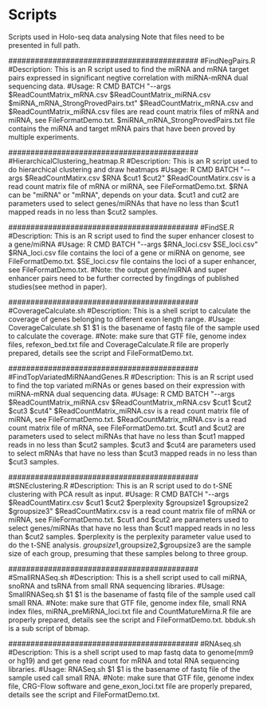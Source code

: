 # Scripts
Scripts used in Holo-seq data analysing
Note that files need to be presented in full path. 

###########################################
#FindNegPairs.R
#Description: This is an R script used to find the miRNA and mRNA target pairs expressed in significant negtive correlation with miRNA-mRNA dual sequencing data.
#Usage: R CMD BATCH "--args $ReadCountMatrix_mRNA.csv $ReadCountMatrix_miRNA.csv $miRNA_mRNA_StrongProvedPairs.txt"
	$ReadCountMatrix_mRNA.csv and $ReadCountMatrix_miRNA.csv files are read count matrix files of mRNA and miRNA, see FileFormatDemo.txt.
	$miRNA_mRNA_StrongProvedPairs.txt file contains the miRNA and target mRNA pairs that have been proved by multiple experiments.

###########################################
#HierarchicalClustering_heatmap.R
#Description: This is an R script used to do hierarchical clustering and draw heatmaps
#Usage: R CMD BATCH "--args $ReadCountMatirx.csv $RNA $cut1 $cut2"
	$ReadCountMatirx.csv is a read count matrix file of mRNA or miRNA, see FileFormatDemo.txt.
	$RNA can be "miRNA" or "mRNA", depends on your data.
	$cut1 and cut2 are parameters used to select genes/miRNAs that have no less than $cut1 mapped reads in no less than $cut2 samples.

###########################################
#FindSE.R
#Description: This is an R script used to find the super enhancer closest to a gene/miRNA
#Usage: R CMD BATCH "--args $RNA_loci.csv $SE_loci.csv"
	$RNA_loci.csv file contains the loci of a gene or miRNA on genome, see FileFormatDemo.txt.
	$SE_loci.csv file contains the loci of a super enhancer, see FileFormatDemo.txt.
#Note: the output gene/miRNA and super enhancer pairs need to be further corrected by fingdings of published studies(see method in paper).

###########################################
#CoverageCalculate.sh
#Description: This is a shell script to calculate the coverage of genes belonging to different exon length range.
#Usage: CoverageCalculate.sh $1
	$1 is the basename of fastq file of the sample used to calculate the coverage.
#Note: make sure that GTF file, genome index files, refexon_bed.txt file and CoverageCalculate.R file are properly prepared, details see the script and FileFormatDemo.txt.

###########################################
#FindTopVariatedMiRNAandGenes.R
#Description: This is an R script used to find the top variated miRNAs or genes based on their expression with miRNA-mRNA dual sequencing data.
#Usage: R CMD BATCH "--args $ReadCountMatrix_miRNA.csv $ReadCountMatrix_mRNA.csv $cut1 $cut2 $cut3 $cut4"
	$ReadCountMatrix_miRNA.csv is  a read count matrix file of miRNA, see FileFormatDemo.txt.
	$ReadCountMatrix_mRNA.csv is  a read count matrix file of mRNA, see FileFormatDemo.txt.
	$cut1 and $cut2 are parameters used to select miRNAs that have no less than $cut1 mapped reads in no less than $cut2 samples.
	$cut3 and $cut4 are parameters used to select mRNAs that have no less than $cut3 mapped reads in no less than $cut3 samples.

###########################################
#tSNEclustering.R
#Description: This is an R script used to do t-SNE clustering with PCA result as input.
#Usage: R CMD BATCH "--args $ReadCountMatirx.csv $cut1 $cut2 $perplexity $groupsize1 $groupsize2 $groupsize3"
	$ReadCountMatirx.csv is a read count matrix file of mRNA or miRNA, see FileFormatDemo.txt.
	$cut1 and $cut2 are parameters used to select genes/miRNAs that have no less than $cut1 mapped reads in no less than $cut2 samples.
	$perplexity is the perplexity parameter value used to do the t-SNE analysis.
	$groupsize1,$groupsize2,$groupsize3 are the sample size of each group, presuming that these samples belong to three group.

###########################################
#SmallRNASeq.sh
#Description: This is a shell script used to call miRNA, snoRNA and tsRNA from small RNA sequencing libraries.
#Usage: SmallRNASeq.sh $1
	$1 is the basename of fastq file of the sample used call small RNA.
#Note: make sure that GTF file, genome index file, small RNA index files, miRNA_preMiRNA_loci.txt file and CountMatureMirna.R file are properly prepared, details see the script and FileFormatDemo.txt.
	bbduk.sh is a sub script of bbmap.

###########################################
#RNAseq.sh
#Description: This is a shell script used to map fastq data to genome(mm9 or hg19) and get gene read count for mRNA and total RNA sequencing libraries.
#Usage: RNASeq.sh $1
	$1 is the basename of fastq file of the sample used call small RNA.
#Note: make sure that GTF file, genome index file, CRG-Flow software and gene_exon_loci.txt file are properly prepared, details see the script and FileFormatDemo.txt.

